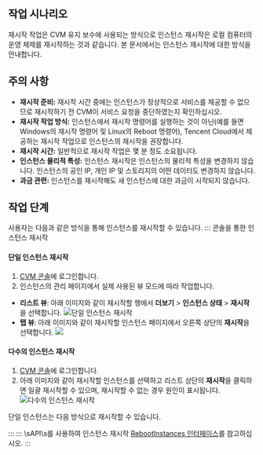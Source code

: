## 작업 시나리오
재시작 작업은 CVM 유지 보수에 사용되는 방식으로 인스턴스 재시작은 로컬 컴퓨터의 운영 체제를 재시작하는 것과 같습니다. 본 문서에서는 인스턴스 재시작에 대한 방식을 안내합니다.

## 주의 사항
 - **재시작 준비:** 재시작 시간 중에는 인스턴스가 정상적으로 서비스를 제공할 수 없으므로 재시작하기 전 CVM이 서비스 요청을 중단하였는지 확인하십시오.
 - **재시작 작업 방식:** 인스턴스에서 재시작 명령어를 실행하는 것이 아닌(예를 들면 Windows의 재시작 명령어 및 Linux의 Reboot 명령어), Tencent Cloud에서 제공하는 재시작 작업으로 인스턴스의 재시작을 권장합니다.
 - **재시작 시간:** 일반적으로 재시작 작업은 몇 분 정도 소요됩니다.
 - **인스턴스 물리적 특성:** 인스턴스 재시작은 인스턴스의 물리적 특성을 변경하지 않습니다. 인스턴스의 공인 IP, 개인 IP 및 스토리지의 어떤 데이터도 변경하지 않습니다.
 - **과금 관련:** 인스턴스를 재시작해도 새 인스턴스에 대한 과금이 시작되지 않습니다.

## 작업 단계
사용자는 다음과 같은 방식을 통해 인스턴스를 재시작할 수 있습니다.
<dx-tabs>
::: 콘솔을 통한 인스턴스 재시작

#### 단일 인스턴스 재시작
1. [CVM 콘솔](https://console.cloud.tencent.com/cvm/)에 로그인합니다.
2. 인스턴스의 관리 페이지에서 실제 사용된 뷰 모드에 따라 작업합니다.
  - **리스트 뷰**: 아래 이미지와 같이 재시작할 행에서 **더보기** > **인스턴스 상태** > **재시작**을 선택합니다.
 ![단일 인스턴스 재시작](https://qcloudimg.tencent-cloud.cn/raw/fa35600ee1e53b77d9f0abafbef162bc.png)
  - **탭 뷰**: 아래 이미지와 같이 재시작할 인스턴스 페이지에서 오른쪽 상단의 **재시작**을 선택합니다.
 ![](https://qcloudimg.tencent-cloud.cn/raw/d5384873a89471914f97df0b22230d7a.png)


#### 다수의 인스턴스 재시작
1. [CVM 콘솔](https://console.cloud.tencent.com/cvm/)에 로그인합니다.
2. 아래 이미지와 같이 재시작할 인스턴스를 선택하고 리스트 상단의 **재시작**을 클릭하면 일괄 재시작할 수 있으며, 재시작할 수 없는 경우 원인이 표시됩니다.
![다수의 인스턴스 재시작](https://qcloudimg.tencent-cloud.cn/raw/c887966def1c1d83e837ae18b855d45f.png)
<dx-alert infotype="explain" title="">
단일 인스턴스는 다음 방식으로 재시작할 수 있습니다.
</dx-alert>


:::
::: \sAPI\s를 사용하여 인스턴스 재시작
[RebootInstances 인터페이스](https://intl.cloud.tencent.com/zh/document/product/213/33243)를 참고하십시오.
:::
</dx-tabs>
